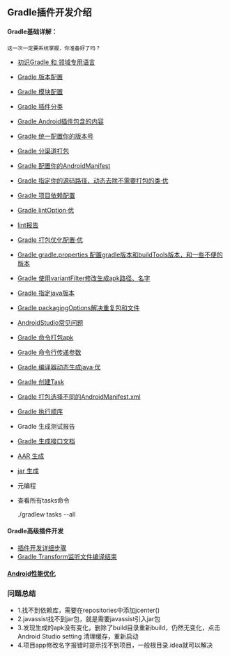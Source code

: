 ## Gradle插件开发介绍


####  Gradle基础详解：

    这一次一定要系统掌握，你准备好了吗？
    
    
- [初识Gradle 和 领域专用语言](https://github.com/UCodeUStory/GradlePlugin/blob/master/source/day01.gradle)
- [Gradle 版本配置](https://github.com/UCodeUStory/GradlePlugin/blob/master/source/day02.md)
- [Gradle 模块配置](https://github.com/UCodeUStory/GradlePlugin/blob/master/source/day03.gradle)
- [Gradle 插件分类](https://github.com/UCodeUStory/GradlePlugin/blob/master/source/day04.gradle)
- [Gradle Android插件包含的内容](https://github.com/UCodeUStory/GradlePlugin/blob/master/source/android.gradle)
- [Gradle 统一配置你的版本号](https://github.com/UCodeUStory/GradlePlugin/blob/master/source/version.gradle)
- [Gradle 分渠道打包](https://github.com/UCodeUStory/GradlePlugin/blob/master/source/productflavor.gradle)
- [Gradle 配置你的AndroidManifest](https://github.com/UCodeUStory/GradlePlugin/blob/master/source/configManifest.gradle)
- [Gradle 指定你的源码路径、动态去除不需要打包的类·优](https://github.com/UCodeUStory/GradlePlugin/blob/master/source/sourceSet.gradle)
- [Gradle 项目依赖配置](https://github.com/UCodeUStory/GradlePlugin/blob/master/source/project_library.md)
- [Gradle lintOption·优](https://github.com/UCodeUStory/GradlePlugin/blob/master/source/lintOption.gradle)
- [lint报告](https://github.com/UCodeUStory/GradlePlugin/blob/master/source/lint-results-obmDebug.html)
- [Gradle 打包优化配置·优](https://github.com/UCodeUStory/GradlePlugin/blob/master/source/optimization.gradle)
- [Gradle gradle.properties 配置gradle版本和buildTools版本，和一些不便的版本](https://github.com/UCodeUStory/GradlePlugin/blob/master/source/properties.gradle)
- [Gradle 使用variantFilter修改生成apk路径、名字](https://github.com/UCodeUStory/GradlePlugin/blob/master/source/applicationVariant.gradle)
- [Gradle 指定java版本](https://github.com/UCodeUStory/GradlePlugin/blob/master/source/set_java_version.gradle)
- [Gradle packagingOptions解决重复包和文件](https://github.com/UCodeUStory/GradlePlugin/blob/master/source/packageOption.gradle)
- [AndroidStudio常见问题](https://github.com/UCodeUStory/GradlePlugin/blob/master/source/android_studio.xml)
- [Gradle 命令打包apk](https://github.com/UCodeUStory/GradlePlugin/blob/master/source/assemble.md)
- [Gradle 命令行传递参数](https://github.com/UCodeUStory/GradlePlugin/blob/master/source/assembleWithParams.md)
- [Gradle 编译器动态生成java·优](https://github.com/UCodeUStory/GradlePlugin/blob/master/source/operate_file.md)
- [Gradle 创建Task](https://github.com/UCodeUStory/GradlePlugin/blob/master/source/task.md)
- [Gradle 打包选择不同的AndroidManifest.xml](https://github.com/UCodeUStory/GradlePlugin/blob/master/source/diffManifest.md)
- [Gradle 执行顺序](https://github.com/UCodeUStory/GradlePlugin/blob/master/source/exeRank.md)
- Gradle 生成测试报告
- [Gradle 生成接口文档](https://github.com/UCodeUStory/GradlePlugin/blob/master/source/genJavadoc.md)
- [AAR 生成](https://github.com/UCodeUStory/GradlePlugin/blob/master/source/aar.md)
- [jar 生成](https://github.com/UCodeUStory/GradlePlugin/blob/master/source/makeJar.md)
- 元编程
- 查看所有tasks命令


    ./gradlew tasks --all

  
#### Gradle高级插件开发
 - [插件开发详细步骤](https://github.com/UCodeUStory/GradlePlugin/blob/master/source/plugin_develop.gradle)
 - [Gradle Transform监听文件编译结束](https://github.com/UCodeUStory/GradlePlugin/blob/master/source/gradle_tranform.gradle)

#### [Android性能优化](https://github.com/UCodeUStory/GradlePlugin/blob/master/source/android_performance_optimization.md)
    
### 问题总结

 - 1.找不到依赖库，需要在repositories中添加jcenter()
 - 2.javassist找不到jar包，就是需要javassist引入jar包
 - 3.发现生成的apk没有变化，删除了build目录重新build，仍然无变化，点击Android Studio setting 清理缓存，重新启动
 - 4.项目app修改名字报错时提示找不到项目，一般根目录.idea就可以解决



